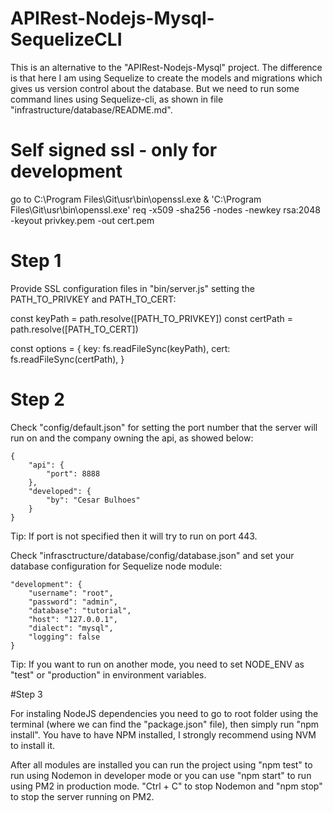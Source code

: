 # APIRest-Nodejs-Mysql-SequelizeCLI

This is an alternative to the "APIRest-Nodejs-Mysql" project. The difference is that here I am using Sequelize to create the models and migrations which gives us version control about the database. But we need to run some command lines using Sequelize-cli, as shown in file "infrastructure/database/README.md".

# Self signed ssl - only for development
go to C:\Program Files\Git\usr\bin\openssl.exe
& 'C:\Program Files\Git\usr\bin\openssl.exe' req -x509 -sha256 -nodes -newkey rsa:2048 -keyout privkey.pem -out cert.pem

# Step 1
Provide SSL configuration files in "bin/server.js" setting the PATH_TO_PRIVKEY and PATH_TO_CERT:

const keyPath = path.resolve([PATH_TO_PRIVKEY])
const certPath = path.resolve([PATH_TO_CERT])

const options = {
  key: fs.readFileSync(keyPath),
  cert: fs.readFileSync(certPath),
} 

# Step 2

Check "config/default.json" for setting the port number that the server will run on and the company owning the api, as showed below:

    {
        "api": {
            "port": 8888
        },
        "developed": {
            "by": "Cesar Bulhoes"
        }
    }

Tip: If port is not specified then it will try to run on port 443.

Check "infrasctructure/database/config/database.json" and set your database configuration for Sequelize node module:

    "development": {
        "username": "root",
        "password": "admin",
        "database": "tutorial",
        "host": "127.0.0.1",
        "dialect": "mysql",
        "logging": false
    }

Tip: If you want to run on another mode, you need to set NODE_ENV as "test" or "production" in environment variables.

#Step 3

For instaling NodeJS dependencies you need to go to root folder using the terminal (where we can find the "package.json" file), then simply run "npm install". You have to have NPM installed, I strongly recommend using NVM to install it. 

After all modules are installed you can run the project using "npm test" to run using Nodemon in developer mode or you can use "npm start" to run using PM2 in production mode. "Ctrl + C" to stop Nodemon and "npm stop" to stop the server running on PM2. 





